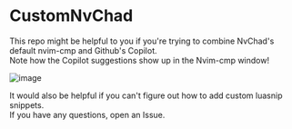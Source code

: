 # CustomNvChad
This repo might be helpful to you if you're trying to combine NvChad's default nvim-cmp and Github's Copilot.  
Note how the Copilot suggestions show up in the Nvim-cmp window!  

![image](https://github.com/whitleyhorn/CustomNvChad/assets/16406201/d744fdf4-689e-46d6-b2f0-64c82c104820)

It would also be helpful if you can't figure out how to add custom luasnip snippets.  
If you have any questions, open an Issue.  
